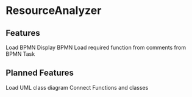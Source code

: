# ResourceAnalyzer

## Features

Load BPMN
Display BPMN
Load required function from comments from BPMN Task

## Planned Features

Load UML class diagram
Connect Functions and classes
